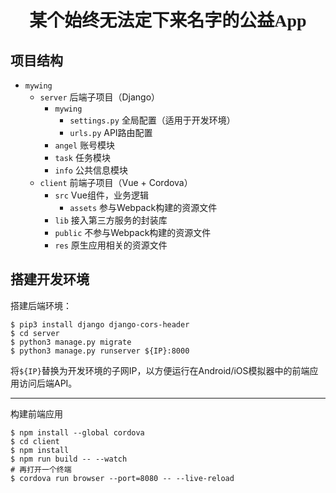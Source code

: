 <h1 style="text-align: center; font-family: cursive">某个始终无法定下来名字的公益App</h1>

## 项目结构

* `mywing`
  * `server` 后端子项目（Django）
    * `mywing`
      * `settings.py` 全局配置（适用于开发环境）
      * `urls.py` API路由配置
    * `angel` 账号模块
    * `task` 任务模块
    * `info` 公共信息模块
  * `client` 前端子项目（Vue + Cordova）
    * `src` Vue组件，业务逻辑
      * `assets` 参与Webpack构建的资源文件
    * `lib` 接入第三方服务的封装库
    * `public` 不参与Webpack构建的资源文件
    * `res` 原生应用相关的资源文件

## 搭建开发环境

搭建后端环境：

```
$ pip3 install django django-cors-header
$ cd server
$ python3 manage.py migrate
$ python3 manage.py runserver ${IP}:8000
```

将`${IP}`替换为开发环境的子网IP，以方便运行在Android/iOS模拟器中的前端应用访问后端API。

----

构建前端应用

```
$ npm install --global cordova
$ cd client
$ npm install
$ npm run build -- --watch
# 再打开一个终端
$ cordova run browser --port=8080 -- --live-reload
```
